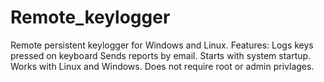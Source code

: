 # Remote_keylogger
 Remote persistent keylogger for Windows and Linux.  Features:      Logs keys pressed on keyboard     Sends reports by email.     Starts with system startup.     Works with Linux and Windows.     Does not require root or admin privlages.
